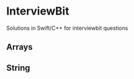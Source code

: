 # InterviewBit
Solutions in Swift/C++ for interviewbit questions

<h2> Arrays </h2> 

<h2> String </h2>
